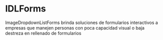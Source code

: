 # IDLForms
ImageDropdownListForms brinda soluciones de formularios interactivos a empresas que manejen personas con poca capacidad visual o baja destreza en rellenado de formularios 

